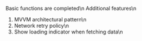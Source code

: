 Basic functions are completed\n
Additional features\n
1. MVVM architectural pattern\n
2. Network retry policy\n
3. Show loading indicator when fetching data\n